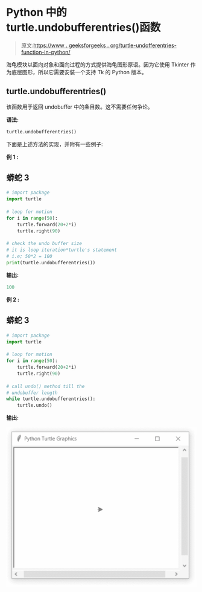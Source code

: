 # Python 中的 turtle.undobufferentries()函数

> 原文:[https://www . geeksforgeeks . org/turtle-undofferentries-function-in-python/](https://www.geeksforgeeks.org/turtle-undobufferentries-function-in-python/)

海龟模块以面向对象和面向过程的方式提供海龟图形原语。因为它使用 Tkinter 作为底层图形，所以它需要安装一个支持 Tk 的 Python 版本。

## turtle.undobufferentries()

该函数用于返回 undobuffer 中的条目数。这不需要任何争论。

**语法:**

```py
turtle.undobufferentries()

```

下面是上述方法的实现，并附有一些例子:

**例 1 :**

## 蟒蛇 3

```py
# import package
import turtle

# loop for motion
for i in range(50):
    turtle.forward(20+2*i)
    turtle.right(90)

# check the undo buffer size
# it is loop iteration*turtle's statement
# i.e; 50*2 = 100
print(turtle.undobufferentries())
```

**输出:**

```py
100

```

**例 2 :**

## 蟒蛇 3

```py
# import package
import turtle

# loop for motion
for i in range(50):
    turtle.forward(20+2*i)
    turtle.right(90)

# call undo() method till the 
# undobuffer length
while turtle.undobufferentries():
    turtle.undo()
```

**输出:**

![](img/9ede6cfaa769328ebf0e9329040207df.png)
